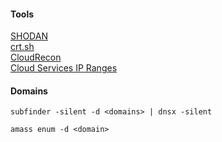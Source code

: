 #### Tools

[SHODAN](https://www.shodan.io/) <br>
[crt.sh](https://crt.sh/) <br>
[CloudRecon](https://github.com/g0ldencybersec/cloudrecon) <br>
[Cloud Services IP Ranges](https://github.com/lord-alfred/ipranges)

#### Domains

```
subfinder -silent -d <domains> | dnsx -silent
```

```
amass enum -d <domain>
```